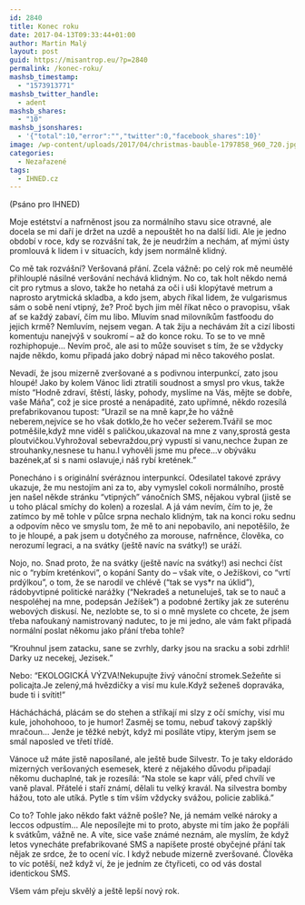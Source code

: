 ```yaml
---
id: 2840
title: Konec roku
date: 2017-04-13T09:33:44+01:00
author: Martin Malý
layout: post
guid: https://misantrop.eu/?p=2840
permalink: /konec-roku/
mashsb_timestamp:
  - "1573913771"
mashsb_twitter_handle:
  - adent
mashsb_shares:
  - "10"
mashsb_jsonshares:
  - '{"total":10,"error":"","twitter":0,"facebook_shares":10}'
image: /wp-content/uploads/2017/04/christmas-bauble-1797858_960_720.jpg
categories:
  - Nezařazené
tags:
  - IHNED.cz
---
```

(Psáno pro IHNED)

Moje estétství a nafrněnost jsou za normálního stavu sice otravné, ale docela se mi daří je držet na uzdě a nepouštět ho na další lidi. Ale je jedno období v roce, kdy se rozvášní tak, že je neudržím a nechám, ať mými ústy promlouvá k lidem i v situacích, kdy jsem normálně klidný.

Co mě tak rozvášní? Veršovaná přání. Zcela vážně: po celý rok mě neumělé přihlouplé násilné veršování nechává klidným. No co, tak holt někdo nemá cit pro rytmus a slovo, takže ho netahá za oči i uši klopýtavé metrum a naprosto arytmická skladba, a kdo jsem, abych říkal lidem, že vulgarismus sám o sobě není vtipný, že? Proč bych jim měl říkat něco o pravopisu, však ať se každý zabaví, čím mu libo. Mluvím snad milovníkům fastfoodu do jejich krmě? Nemluvím, nejsem vegan. A tak žiju a nechávám žít a cizí libosti komentuju nanejvýš v soukromí &#8211; až do konce roku. To se to ve mně rozhiphopuje… Nevím proč, ale asi to může souviset s tím, že se vždycky najde někdo, komu připadá jako dobrý nápad mi něco takového poslat.

Nevadí, že jsou mizerně zveršované a s podivnou interpunkcí, zato jsou hloupé! Jako by kolem Vánoc lidi ztratili soudnost a smysl pro vkus, takže místo “Hodně zdraví, štěstí, lásky, pohody, myslíme na Vás, mějte se dobře, vaše Máňa”, což je sice prosté a nenápadité, zato upřímné, někdo rozesílá prefabrikovanou tupost: “Urazil se na mně kapr,že ho vážně neberem,nejvíce se ho však dotklo,že ho večer sežerem.Tvářil se moc potměšile,když mne viděl s paličkou,ukazoval na mne z vany,sprostá gesta ploutvičkou.Vyhrožoval sebevraždou,prý vypustí si vanu,nechce župan ze strouhanky,nesnese tu hanu.I vyhověli jsme mu přece&#8230;v obýváku bazének,ať si s nami oslavuje,i náš rybí kretének.”

Ponecháno i s originální svéráznou interpunkcí. Odesilatel takové zprávy ukazuje, že mu nestojím ani za to, aby vymyslel cokoli normálního, prostě jen našel někde stránku “vtipných” vánočních SMS, nějakou vybral (jistě se u toho plácal smíchy do kolen) a rozeslal. A já vám nevím, čím to je, že zatímco by mě tohle v půlce srpna nechalo klidným, tak na konci roku sednu a odpovím něco ve smyslu tom, že mě to ani nepobavilo, ani nepotěšilo, že to je hloupé, a pak jsem u dotyčného za morouse, nafrněnce, člověka, co nerozumí legraci, a na svátky (ještě navíc na svátky!) se uráží.

Nojo, no. Snad proto, že na svátky (ještě navíc na svátky!) asi nechci číst nic o “rybím kreténkovi”, o kopání Santy do &#8211; však víte, o Ježíškovi, co “vrtí prdýlkou”, o tom, že se narodil ve chlévě (“tak se vys*r na úklid”), rádobyvtipné politické narážky (“Nekradeš a netuneluješ, tak se to nauč a nespoléhej na mne, podepsán Ježíšek”) a podobné žertíky jak ze suterénu webových diskusí. Ne, nezlobte se, to si o mně myslete co chcete, že jsem třeba nafoukaný namistrovaný nadutec, to je mi jedno, ale vám fakt připadá normální poslat někomu jako přání třeba tohle?

“Krouhnul jsem zatacku, sane se zvrhly, darky jsou na sracku a sobi zdrhli! Darky uz necekej, Jezisek.”

Nebo: “EKOLOGICKÁ VÝZVA!Nekupujte živý vánoční stromek.Sežeňte si policajta.Je zelený,má hvězdičky a visí mu kule.Když seženeš dopraváka, bude ti i svítit!”

Háchácháchá, plácám se do stehen a stříkají mi slzy z očí smíchy, visí mu kule, johohohooo, to je humor! Zasměj se tomu, nebuď takový zapšklý mračoun… Jenže je těžké nebýt, když mi posíláte vtipy, kterým jsem se smál naposled ve třetí třídě.

Vánoce už máte jistě naposílané, ale ještě bude Silvestr. To je taky eldorádo mizerných veršovaných esemesek, které z nějakého důvodu připadají někomu duchaplné, tak je rozesílá: “Na stole se kapr válí, před chvílí ve vaně plaval. Přátelé i staří známí, dělali tu velký kravál. Na silvestra bomby hážou, toto ale utíká. Pytle s tím vším vždycky svážou, policie zabliká.”

Co to? Tohle jako někdo fakt vážně pošle? Ne, já nemám velké nároky a leccos odpustím… Ale neposílejte mi to proto, abyste mi tím jako že popřáli k svátkům, vážně ne. A víte, sice vaše známé neznám, ale myslím, že když letos vynecháte prefabrikované SMS a napíšete prosté obyčejné přání tak nějak ze srdce, že to ocení víc. I když nebude mizerně zveršované. Člověka to víc potěší, než když ví, že je jedním ze čtyřiceti, co od vás dostal identickou SMS.

Všem vám přeju skvělý a ještě lepší nový rok.